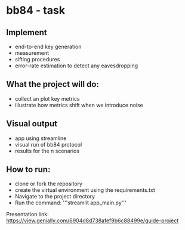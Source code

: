 # bb84 - task

## Implement

* end-to-end key generation
* measurement
* sifting procedures
* error-rate estimation to detect any eavesdropping

## What the project will do: 

* collect an plot key metrics
* illustrate how metrics shift when we introduce noise

## Visual output

* app using streamline
* visual run of bb84 protocol
* results for the n scenarios

## How to run:
* clone or fork the repository
* create the virtual environment using the requirements.txt
* Navigate to the project directory
* Run the command: '''streamlit app_main.py'''


Presentation link: https://view.genially.com/6904d8d738afef9b6c88499e/guide-project
